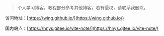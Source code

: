 > 个人学习博客，教程部分参考其他博客，若有侵权，请联系我删除。

访问地址：[https://wing.github.io/](https://wing.github.io/)

国内站点：[https://hnys.gitee.io/vite-note/](https://hnys.gitee.io/vite-note/)
